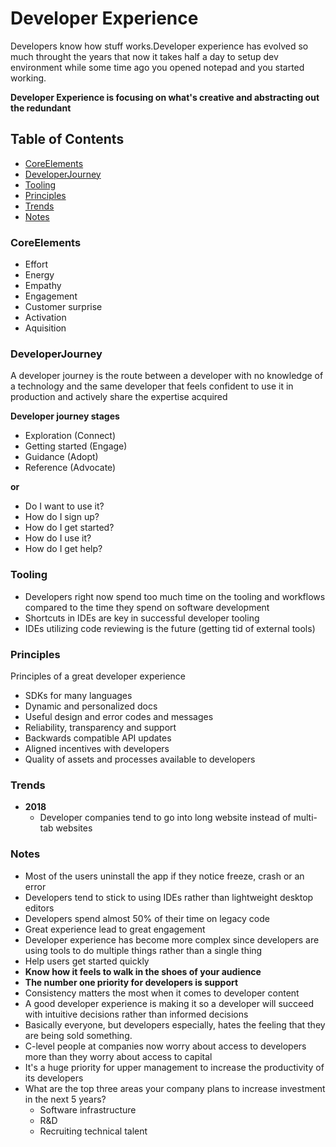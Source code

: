 # Developer Experience

Developers know how stuff works.Developer experience has evolved so much throught the years that now it takes half a day to setup dev environment while some time ago you opened notepad and you started working.

**Developer Experience is focusing on what's creative and abstracting out the redundant**

## Table of Contents

* [CoreElements](#corelements)<br>
* [DeveloperJourney](#developerjourney)<br>
* [Tooling](#tooling) <br>
* [Principles](#principles)<br>
* [Trends](#trends)<br>
* [Notes](#notes)<br>

### CoreElements

- Effort
- Energy
- Empathy
- Engagement
- Customer surprise
- Activation
- Aquisition
  
### DeveloperJourney
  
A developer journey is the route between a developer with no knowledge of a technology and the same developer that feels confident to use it in production and actively share the expertise acquired

**Developer journey stages**
  
- Exploration (Connect)
- Getting started (Engage)
- Guidance (Adopt)
- Reference (Advocate)

**or**

* Do I want to use it?
* How do I sign up?
* How do I get started?
* How do I use it?
* How do I get help?
  
### Tooling
  
- Developers right now spend too much time on the tooling and workflows compared to the time they spend on software development
- Shortcuts in IDEs are key in successful developer tooling
- IDEs utilizing code reviewing is the future (getting tid of external tools)
  
### Principles
  
Principles of a great developer experience
  
- SDKs for many languages
- Dynamic and personalized docs
- Useful design and error codes and messages
- Reliability, transparency and support
- Backwards compatible API updates
- Aligned incentives with developers
- Quality of assets and processes available to developers
  
### Trends
  
- **2018**
  - Developer companies tend to go into long website instead of multi-tab websites
  
### Notes
  
- Most of the users uninstall the app if they notice freeze, crash or an error
- Developers tend to stick to using IDEs rather than lightweight desktop editors
- Developers spend almost 50% of their time on legacy code
- Great experience lead to great engagement
- Developer experience has become more complex since developers are using tools to do multiple things rather than a single thing
- Help users get started quickly
- **Know how it feels to walk in the shoes of your audience**
- **The number one priority for developers is support**
- Consistency matters the most when it comes to developer content
- A good developer experience is making it so a developer will succeed with intuitive decisions rather than informed decisions
- Basically everyone, but developers especially, hates the feeling that they are being sold something.
- C-level people at companies now worry about access to developers more than they worry about access to capital
- It's a huge priority for upper management to increase the productivity of its developers
- What are the top three areas your company plans to increase investment in the next 5 years?
  - Software infrastructure
  - R&D
  - Recruiting technical talent
